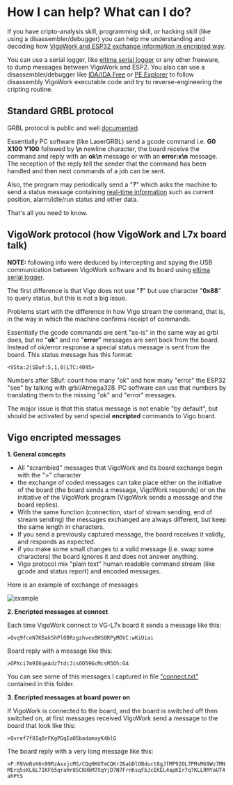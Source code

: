 # How I can help? What can I do?

If you have cripto-analysis skill, programming skill, or hacking skill (like using a disassembler/debugger) you can help me understanding and decoding how [VigoWork and ESP32 exchange information in encripted way](https://github.com/arkypita/Vigotech-VG-L7X/tree/main/Protocol#vigo-encripted-messages).

You can use a serial logger, like [eltima serial logger](www.eltima.com/products/rs232-data-logger) or any other freeware, to dump messages between VigoWork and ESP2.
You also can use a disassembler/debugger like [IDA/IDA Free](https://www.hex-rays.com/products/ida/) or [PE Explorer](http://www.heaventools.com/PE_Explorer_disassembler.htm)
to follow disassembly VigoWork executable code and try to reverse-engineering the cripting routine.


## Standard GRBL protocol

GRBL protocol is public and well [documented](https://github.com/gnea/grbl/wiki/Grbl-v1.1-Interface).

Essentially PC software (like LaserGRBL) send a gcode command i.e. **G0 X100 Y100** followed by **\n** newline character, the board receive the command and reply with an **ok\n** message or with an **error:x\n** message. The reception of the reply tell the sender that the command has been handled and then next commands of a job can be sent.

Also, the program may periodically send a "**?**" which asks the machine to send a status message containing [real-time information](https://github.com/gnea/grbl/wiki/Grbl-v1.1-Interface#real-time-status-reports) such as current position, alarm/idle/run status and other data.

That's all you need to know.



## VigoWork protocol (how VigoWork and L7x board talk)

**NOTE:** following info were deduced by intercepting and spying the USB communication between VigoWork software and its board using [eltima serial logger](www.eltima.com/products/rs232-data-logger).

The first difference is that Vigo does not use "**?**" but use character "**0x88**" to query status, but this is not a big issue.

Problems start with the difference in how Vigo stream the command, that is, in the way in which the machine confirms receipt of commands.

Essentially the gcode commands are sent "as-is" in the same way as grbl does, but no "**ok**" and no "**error**" messages are sent back from the board. Instead of ok/error response a special status message is sent from the board. This status message has this format:

`<VSta:2|SBuf:5,1,0|LTC:4095>`

Numbers after SBuf: count how many "ok" and how many "error" the ESP32 "see" by talking with grbl/Atmega328.
PC software can use that numbers by translating them to the missing "ok" and "error" messages.

The major issue is that this status message is not enable "by default", but should be activated by send special **encripted** commands to Vigo board.

## Vigo encripted messages

**1. General concepts**
- All "scrambled" messages that VigoWork and its board exchange begin with the ">" character
- the exchange of coded messages can take place either on the initiative of the board (the board sends a message, VigoWork responds) or on the initiative of the VigoWork program (VigoWork sends a message and the board replies).
- With the same function (connection, start of stream sending, end of stream sending) the messages exchanged are always different, but keep the same length in characters.
- If you send a previously captured message, the board receives it validly, and responds as expected.
- if you make some small changes to a valid message (i.e. swap some characters) the board ignores it and does not answer anything.
- Vigo protocol mix "plain text" human readable command stream (like gcode and status report) and encoded messages.

Here is an example of exchange of messages

![example](https://user-images.githubusercontent.com/8782035/95726102-ca9fa100-0c78-11eb-9425-2039875e311c.png)

**2. Encripted messages at connect**

Each time VigoWork connect to VG-L7x board it sends a message like this:

`>Qvq9fceN7KBak5hPlOBRzgzhvexBHSORPyMOVC:wKiUiai`

Board reply with a message like this:

`>OPXci7m9I6qeAdz7tdcJisOO59GcMcsM3Oh:GA`

You can see some of this messages I captured in file ["connect.txt"](https://github.com/arkypita/Vigotech-VG-L7X/blob/main/Protocol/connect.txt) contained in this folder.


**3. Encripted messages at board power on**

If VigoWork is connected to the board, and the board is switched off then switched on, at first messages received VigoWork send a message to the board that look like this:

`>Qvref7f8IqBrFKgPDqEaO5badamayK4blG`

The board reply with a very long message like this:

`>P:R9VeBsK6n99RzAxxjcMS/CQqHKUTmCQKrZ6abDlOBduct8gJfMP92OL7PMsM69Wz7MNMErq5sKL6L7IKF65qraHr85CKHbM7XqYjD7N7FrnKsqFbJcEKEL4apKIr7q7KLLRMYaUT4ahPtS`






